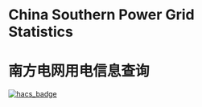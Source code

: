 # China Southern Power Grid Statistics

# 南方电网用电信息查询

[![hacs_badge](https://img.shields.io/badge/HACS-Custom-41BDF5.svg)](https://github.com/hacs/integration)


